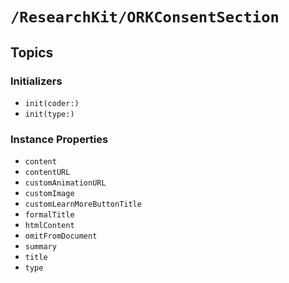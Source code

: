 # ``/ResearchKit/ORKConsentSection``

<!-- The content below this line is auto-generated and is redundant. You should either incorporate it into your content above this line or delete it. -->

## Topics

### Initializers

- ``init(coder:)``
- ``init(type:)``

### Instance Properties

- ``content``
- ``contentURL``
- ``customAnimationURL``
- ``customImage``
- ``customLearnMoreButtonTitle``
- ``formalTitle``
- ``htmlContent``
- ``omitFromDocument``
- ``summary``
- ``title``
- ``type``